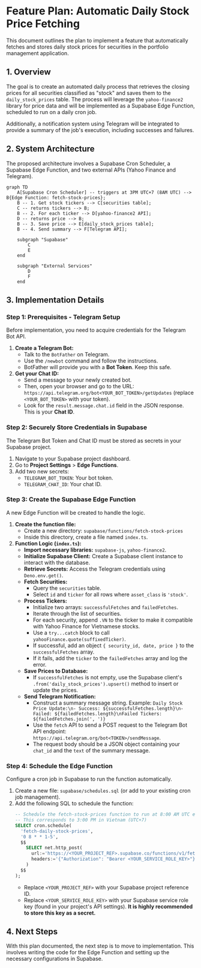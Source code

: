 # Feature Plan: Automatic Daily Stock Price Fetching

This document outlines the plan to implement a feature that automatically fetches and stores daily stock prices for securities in the portfolio management application.

## 1. Overview

The goal is to create an automated daily process that retrieves the closing prices for all securities classified as "stock" and saves them to the `daily_stock_prices` table. The process will leverage the `yahoo-finance2` library for price data and will be implemented as a Supabase Edge Function, scheduled to run on a daily cron job.

Additionally, a notification system using Telegram will be integrated to provide a summary of the job's execution, including successes and failures.

## 2. System Architecture

The proposed architecture involves a Supabase Cron Scheduler, a Supabase Edge Function, and two external APIs (Yahoo Finance and Telegram).

```mermaid
graph TD
    A[Supabase Cron Scheduler] -- triggers at 3PM UTC+7 (8AM UTC) --> B{Edge Function: fetch-stock-prices};
    B -- 1. Get stock tickers --> C[securities table];
    C -- returns tickers --> B;
    B -- 2. For each ticker --> D[yahoo-finance2 API];
    D -- returns price --> B;
    B -- 3. Save price --> E[daily_stock_prices table];
    B -- 4. Send summary --> F[Telegram API];

    subgraph "Supabase"
        C
        E
    end

    subgraph "External Services"
        D
        F
    end
```

## 3. Implementation Details

### Step 1: Prerequisites - Telegram Setup

Before implementation, you need to acquire credentials for the Telegram Bot API.

1.  **Create a Telegram Bot:**
    *   Talk to the `BotFather` on Telegram.
    *   Use the `/newbot` command and follow the instructions.
    *   BotFather will provide you with a **Bot Token**. Keep this safe.
2.  **Get your Chat ID:**
    *   Send a message to your newly created bot.
    *   Then, open your browser and go to the URL: `https://api.telegram.org/bot<YOUR_BOT_TOKEN>/getUpdates` (replace `<YOUR_BOT_TOKEN>` with your token).
    *   Look for the `result.message.chat.id` field in the JSON response. This is your **Chat ID**.

### Step 2: Securely Store Credentials in Supabase

The Telegram Bot Token and Chat ID must be stored as secrets in your Supabase project.

1.  Navigate to your Supabase project dashboard.
2.  Go to **Project Settings** > **Edge Functions**.
3.  Add two new secrets:
    *   `TELEGRAM_BOT_TOKEN`: Your bot token.
    *   `TELEGRAM_CHAT_ID`: Your chat ID.

### Step 3: Create the Supabase Edge Function

A new Edge Function will be created to handle the logic.

1.  **Create the function file:**
    *   Create a new directory: `supabase/functions/fetch-stock-prices`
    *   Inside this directory, create a file named `index.ts`.
2.  **Function Logic (`index.ts`):**
    *   **Import necessary libraries:** `supabase-js`, `yahoo-finance2`.
    *   **Initialize Supabase Client:** Create a Supabase client instance to interact with the database.
    *   **Retrieve Secrets:** Access the Telegram credentials using `Deno.env.get()`.
    *   **Fetch Securities:**
        *   Query the `securities` table.
        *   Select `id` and `ticker` for all rows where `asset_class` is `'stock'`.
    *   **Process Tickers:**
        *   Initialize two arrays: `successfulFetches` and `failedFetches`.
        *   Iterate through the list of securities.
        *   For each security, append `.VN` to the ticker to make it compatible with Yahoo Finance for Vietnamese stocks.
        *   Use a `try...catch` block to call `yahooFinance.quote(suffixedTicker)`.
        *   If successful, add an object `{ security_id, date, price }` to the `successfulFetches` array.
        *   If it fails, add the `ticker` to the `failedFetches` array and log the error.
    *   **Save Prices to Database:**
        *   If `successfulFetches` is not empty, use the Supabase client's `.from('daily_stock_prices').upsert()` method to insert or update the prices.
    *   **Send Telegram Notification:**
        *   Construct a summary message string. Example: `Daily Stock Price Update:\n- Success: ${successfulFetches.length}\n- Failed: ${failedFetches.length}\nFailed Tickers: ${failedFetches.join(', ')}`
        *   Use the `fetch` API to send a POST request to the Telegram Bot API endpoint: `https://api.telegram.org/bot<TOKEN>/sendMessage`.
        *   The request body should be a JSON object containing your `chat_id` and the `text` of the summary message.

### Step 4: Schedule the Edge Function

Configure a cron job in Supabase to run the function automatically.

1.  Create a new file: `supabase/schedules.sql` (or add to your existing cron job management).
2.  Add the following SQL to schedule the function:
    ```sql
    -- Schedule the fetch-stock-prices function to run at 8:00 AM UTC every weekday
    -- This corresponds to 3:00 PM in Vietnam (UTC+7)
    SELECT cron.schedule(
      'fetch-daily-stock-prices',
      '0 8 * * 1-5',
      $$
        SELECT net.http_post(
          url:='https://<YOUR_PROJECT_REF>.supabase.co/functions/v1/fetch-stock-prices',
          headers:='{"Authorization": "Bearer <YOUR_SERVICE_ROLE_KEY>"}'
        )
      $$
    );
    ```
    *   Replace `<YOUR_PROJECT_REF>` with your Supabase project reference ID.
    *   Replace `<YOUR_SERVICE_ROLE_KEY>` with your Supabase service role key (found in your project's API settings). **It is highly recommended to store this key as a secret.**

## 4. Next Steps

With this plan documented, the next step is to move to implementation. This involves writing the code for the Edge Function and setting up the necessary configurations in Supabase.